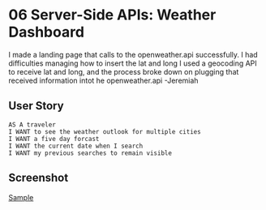 # 06 Server-Side APIs: Weather Dashboard


 I made a landing page that calls to the openweather.api successfully.
 I had difficulties managing how to insert the lat and long
 I used a geocoding API to receive lat and long, and the process broke down on plugging that received information intot he openweather.api
 -Jeremiah

## User Story

```
AS A traveler
I WANT to see the weather outlook for multiple cities
I WANT a five day forcast
I WANT the current date when I search
I WANT my previous searches to remain visible
```

## Screenshot
[Sample](https://imgur.com/a/70w6KkM)